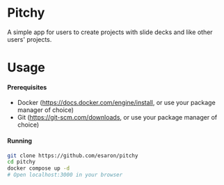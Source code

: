 # Pitchy

A simple app for users to create projects with slide decks and like other users' projects.

# Usage

#### Prerequisites

- Docker (https://docs.docker.com/engine/install, or use your package manager of choice)
- Git (https://git-scm.com/downloads, or use your package manager of choice)

#### Running

```sh
git clone https://github.com/esaron/pitchy
cd pitchy
docker compose up -d
# Open localhost:3000 in your browser
```
